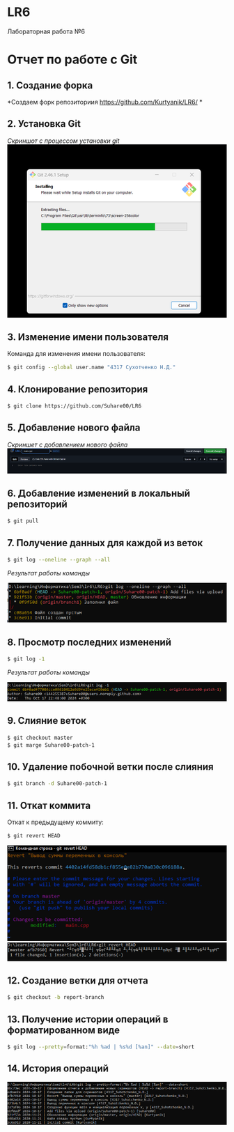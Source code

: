 # LR6
Лабораторная работа №6

# Отчет по работе с Git

## 1. Создание форка
*Создаем форк репозиториия https://github.com/Kurtyanik/LR6/ *  

## 2. Установка Git
*Скриншот с процессом установки git*  
![Установка Git](./screenshots/2.png)

## 3. Изменение имени пользователя
Команда для изменения имени пользователя:

```bash
$ git config --global user.name "4317 Сухотченко Н.Д."
```

## 4. Клонирование репозитория

```bash
$ git clone https://github.com/Suhare00/LR6
```

## 5. Добавление нового файла
*Скриншет с добавлением нового файла*
![Добавление нового файла](./screenshots/3.png)

## 6. Добавление изменений в локальный репозиторий

```bash
$ git pull
```

## 7. Получение данных для каждой из веток

```bash
$ git log --oneline --graph --all
```

*Результат работы команды*

![Данные из веток](./screenshots/Screenshot_2.png)

## 8. Просмотр последних изменений

```bash
$ git log -1
```

*Результат работы команды*

![Последние изменения](./screenshots/Screenshot_4.png)

## 9. Слияние веток

```bash
$ git checkout master
$ git marge Suhare00-patch-1
```

## 10. Удаление побочной ветки после слияния

```bash
$ git branch -d Suhare00-patch-1
```

## 11. Откат коммита
Откат к предыдущему коммиту:

```bash
$ git revert HEAD
```
![Результат отката (1):](./screenshots/Screenshot_11.png)
![Результат отката (2):](./screenshots/Screenshot_13.png)

## 12. Создание ветки для отчета

```bash
$ git checkout -b report-branch
```
## 13. Получение истории операций в форматированном виде

```bash
$ git log --pretty=format:"%h %ad | %s%d [%an]" --date=short
```

## 14. История операций

![История операций:](./screenshots/Screenshot_15.png)